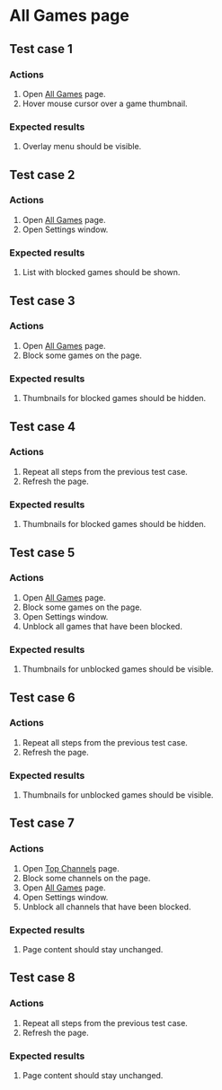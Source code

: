 # All Games page

## Test case 1

### Actions
1. Open [All Games](http://www.twitch.tv/directory) page.
2. Hover mouse cursor over a game thumbnail.

### Expected results
1. Overlay menu should be visible.

## Test case 2

### Actions
1. Open [All Games](http://www.twitch.tv/directory) page.
2. Open Settings window.

### Expected results
1. List with blocked games should be shown.

## Test case 3

### Actions
1. Open [All Games](http://www.twitch.tv/directory) page.
2. Block some games on the page.

### Expected results
1. Thumbnails for blocked games should be hidden.

## Test case 4

### Actions
1. Repeat all steps from the previous test case.
2. Refresh the page.

### Expected results
1. Thumbnails for blocked games should be hidden.

## Test case 5

### Actions
1. Open [All Games](http://www.twitch.tv/directory) page.
2. Block some games on the page.
3. Open Settings window.
4. Unblock all games that have been blocked.

### Expected results
1. Thumbnails for unblocked games should be visible.

## Test case 6

### Actions
1. Repeat all steps from the previous test case.
2. Refresh the page.

### Expected results
1. Thumbnails for unblocked games should be visible.

## Test case 7

### Actions
1. Open [Top Channels](http://www.twitch.tv/directory/all) page.
2. Block some channels on the page.
3. Open [All Games](http://www.twitch.tv/directory) page.
4. Open Settings window.
5. Unblock all channels that have been blocked.

### Expected results
1. Page content should stay unchanged.

## Test case 8

### Actions
1. Repeat all steps from the previous test case.
2. Refresh the page.

### Expected results
1. Page content should stay unchanged.
